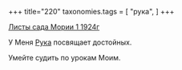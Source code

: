 +++
title="220"
taxonomies.tags = [
 "рука",
]
+++

[Листы сада Мории 1 1924г](/agni/1924)

У Меня [Рука](/tags/рука) посвящает достойных.   

Умейте судить по урокам Моим.   

